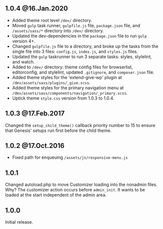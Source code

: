 ## 1.0.4 @16.Jan.2020

- Added theme root level `/dev/` directory.
- Moved `gulp` task runner, `gulpfile.js` file, `package.json` file, and `/assets/sass/*` directory into `/dev/` directory.
- Updated the dev-dependencies in the `package.json` file to run `gulp` version 4+.
- Changed `gulpfile.js` file to a directory, and broke up the tasks from the single file into 3 files: `config.js`, `index.js`, and `styles.js` files. 
- Updated the `gulp` taskrunner to run 3 separate tasks: styles, stylelint, and watch. 
- Added to `/dev/` directory: theme config files for browserlist, editorconfig, and stylelint, updated `.gitignore`, and `composer.json` file. 
- Added theme styles for the 'extend-give-wp' plugin at `/dev/assets/sass/plugins/_give.scss`.
- Added theme styles for the primary navigation menu at `/dev/assets/sass/components/navigation/_primary.scss`.
- Uptick theme `style.css` version from 1.0.3 to 1.0.4.

## 1.0.3 @17.Feb.2017

Changed the `setup_child_theme()` callback priority number to 15 to ensure that Genesis' setups run first before the child theme.

## 1.0.2 @17.Oct.2016

- Fixed path for enqueuing `/assets/js/responsive-menu.js`

## 1.0.1

Changed autoload.php to move Customizer loading into the nonadmin files.  Why?  The customizer action occurs before `admin_init`.  It wants to be loaded at the start independent of the admin area.

## 1.0.0

Initial release.